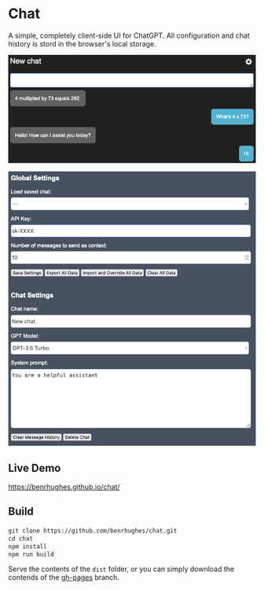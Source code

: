 # Chat

A simple, completely client-side UI for ChatGPT. All configuration and chat history is stord in the browser's local storage. 

<center>

![Alt text](readme/chat.png)

![Alt text](readme/settings.png)
</center>

## Live Demo
https://benrhughes.github.io/chat/

## Build
```
git clone https://github.com/benrhughes/chat.git
cd chat
npm install
npm run build
```

Serve the contents of the `dist` folder, or you can simply download the contends of the [gh-pages](https://github.com/benrhughes/chat/tree/gh-pages) branch.


